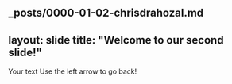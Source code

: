 _posts/0000-01-02-chrisdrahozal.md
---
layout: slide
title: "Welcome to our second slide!"
---
Your text
Use the left arrow to go back!
